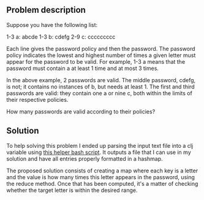 ## Problem description

Suppose you have the following list:

1-3 a: abcde
1-3 b: cdefg
2-9 c: ccccccccc

Each line gives the password policy and then the password. The password policy indicates the lowest and highest number of times a given letter must appear for the password to be valid. For example, 1-3 a means that the password must contain a at least 1 time and at most 3 times.

In the above example, 2 passwords are valid. The middle password, cdefg, is not; it contains no instances of b, but needs at least 1. The first and third passwords are valid: they contain one a or nine c, both within the limits of their respective policies.

How many passwords are valid according to their policies?

## Solution

To help solving this problem I ended up parsing the input text file into a clj variable using [this helper bash script](./helper/convert-to-clojure-hashmap.sh).
It outputs a file that I can use in my solution and have all entries properly formatted in a hashmap.

The proposed solution consists of creating a map where each key is a letter and the value is how many times this letter appears in the password, using the reduce method. Once that has been computed, it's a matter of checking whether the target letter is within the desired range.
